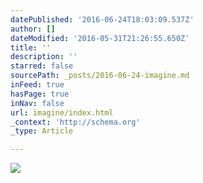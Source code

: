 ```yaml
---
datePublished: '2016-06-24T18:03:09.537Z'
author: []
dateModified: '2016-05-31T21:26:55.650Z'
title: ''
description: ''
starred: false
sourcePath: _posts/2016-06-24-imagine.md
inFeed: true
hasPage: true
inNav: false
url: imagine/index.html
_context: 'http://schema.org'
_type: Article

---
```

![](https://the-grid-user-content.s3-us-west-2.amazonaws.com/890abcbf-827c-4e20-9402-0a4ff10406b9.jpg)